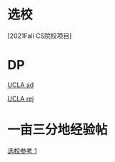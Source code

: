 # 选校
[2021Fall CS院校项目]


# DP

[UCLA ad](https://github.com/Bryceknows/Master-Fall-2023/tree/main/DP/UCLA%20ad)

[UCLA rej](https://github.com/Bryceknows/Master-Fall-2023/tree/main/DP/UCLA%20rej)


# 一亩三分地经验帖
[选校参考 1](https://www.1point3acres.com/bbs/thread-594958-1-1.html)
